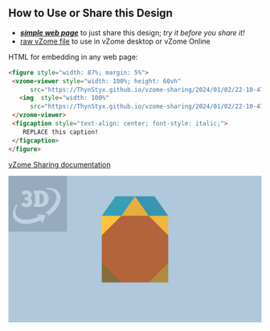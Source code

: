 
## How to Use or Share this Design

 - [***simple web page***](<https://ThynStyx.github.io/vzome-sharing/2024/01/02/22-10-47-J66-Augmented-truncated-cube-Root2/>) to just share this design; *try it before you share it!*
 - [raw vZome file](<https://raw.githubusercontent.com/ThynStyx/vzome-sharing/main/2024/01/02/22-10-47-J66-Augmented-truncated-cube-Root2/J66-Augmented-truncated-cube-Root2.vZome>) to use in vZome desktop or vZome Online
 
 HTML for embedding in any web page:
 ```html
<figure style="width: 87%; margin: 5%">
  <vzome-viewer style="width: 100%; height: 60vh"
       src="https://ThynStyx.github.io/vzome-sharing/2024/01/02/22-10-47-J66-Augmented-truncated-cube-Root2/J66-Augmented-truncated-cube-Root2.vZome" >
    <img  style="width: 100%"
       src="https://ThynStyx.github.io/vzome-sharing/2024/01/02/22-10-47-J66-Augmented-truncated-cube-Root2/J66-Augmented-truncated-cube-Root2.png" >
  </vzome-viewer>
  <figcaption style="text-align: center; font-style: italic;">
     REPLACE this caption!
  </figcaption>
</figure>
 ```

[vZome Sharing documentation](https://vzome.github.io/vzome/sharing.html#how-it-works)

![Image](<J66-Augmented-truncated-cube-Root2.png>)

